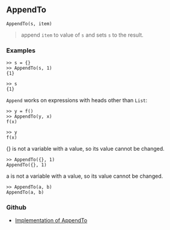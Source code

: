 ## AppendTo

```
AppendTo(s, item)
```

> append `item` to value of `s` and sets `s` to the result.

### Examples

```  
>> s = {}    
>> AppendTo(s, 1)    
{1}    

>> s    
{1}    
```

`Append` works on expressions with heads other than `List`:  
  
```
>> y = f()  
>> AppendTo(y, x)    
f(x)    

>> y    
f(x)    
```

{} is not a variable with a value, so its value cannot be changed.

```
>> AppendTo({}, 1)     
AppendTo({}, 1)   
```

a is not a variable with a value, so its value cannot be changed.

```
>> AppendTo(a, b)    
AppendTo(a, b)  
``` 

### Github

* [Implementation of AppendTo](https://github.com/axkr/symja_android_library/blob/master/symja_android_library/matheclipse-core/src/main/java/org/matheclipse/core/builtin/ListFunctions.java#L663) 
